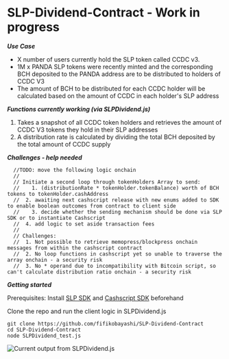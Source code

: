 # SLP-Dividend-Contract - Work in progress

***Use Case***
- X number of users currently hold the SLP token called CCDC v3.
- 1M x PANDA SLP tokens were recently minted and the corresponding BCH deposited to the PANDA address are to be distributed to holders of CCDC V3
- The amount of BCH to be distributed for each CCDC holder will be calculated based on the amount of CCDC in each holder's SLP address

***Functions currently working (via SLPDividend.js)***
1. Takes a snapshot of all CCDC token holders and retrieves the amount of CCDC V3 tokens they hold in their SLP addresses
2. A distribution rate is calculated by dividing the total BCH deposited by the total amount of CCDC supply

***Challenges - help needed***
~~~
  //TODO: move the following logic onchain
  //
  // Initiate a second loop through tokenHolders Array to send:
  //	1. (distributionRate * tokenHolder.tokenBalance) worth of BCH tokens to tokenHolder.cashAddress
  //  2. awaiting next cashscript release with new enums added to SDK to enable boolean outcomes from contract to client side
  //	3. decide whether the sending mechanism should be done via SLP SDK or to instantiate Cashscript
  //  4. add logic to set aside transaction fees
  //
  // Challenges:
  //  1. Not possible to retrieve memopress/blockpress onchain messages from within the cashscript contract
  //  2. No loop functions in cashscript yet so unable to traverse the array onchain - a security risk
  //  3. No * operand due to incompatibility with Bitcoin script, so can't calculate distribution ratio onchain - a security risk
  ~~~

***Getting started***

Prerequisites: Install [SLP SDK](https://github.com/Bitcoin-com/slp-sdk) and [Cashscript SDK](https://developer.bitcoin.com/cashscript/docs/getting-started) beforehand

Clone the repo and run the client logic in SLPDividend.js
~~~
git clone https://github.com/fifikobayashi/SLP-Dividend-Contract
cd SLP-Dividend-Contract
node SLPDividend_test.js
~~~

 
![Current output from SLPDividend.js](https://raw.githubusercontent.com/fifikobayashi/SLP-Dividend-Contract/master/Screenshots/SLP%20dividend%20-%20send%20output.png)
